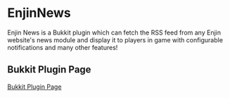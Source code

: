 EnjinNews
=========

Enjin News is a Bukkit plugin which can fetch the RSS feed from any Enjin website's news module and display it to players in game with configurable notifications and many other features!

## Bukkit Plugin Page
[Bukkit Plugin Page]

[Bukkit Plugin Page]: http://dev.bukkit.org/bukkit-plugins/enjin-news/
